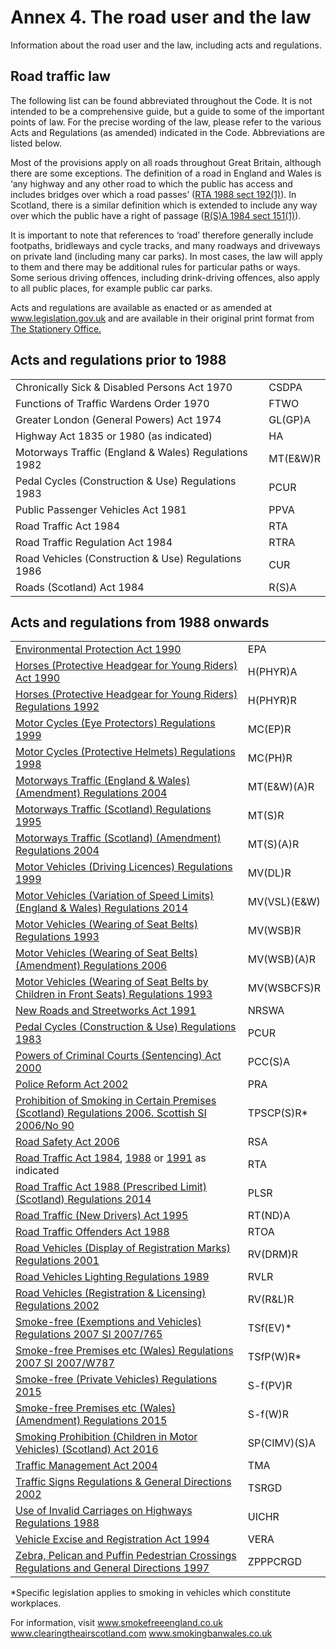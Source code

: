 
<h1>Annex 4. The road user and the law</h1>
<p>Information about the road user and the law, including acts and regulations.</p>
<h2>
Road traffic law
</h2>
<p>The following list can be found abbreviated throughout the Code. It is not intended to be a comprehensive guide, but a guide to some of the important points of law. For the precise wording of the law, please refer to the various Acts and Regulations (as amended) indicated in the Code. Abbreviations are listed below.</p>
<p>Most of the provisions apply on all roads throughout Great Britain, although there are some exceptions. The definition of a road in England and Wales is ‘any highway and any other road to which the public has access and includes bridges over which a road passes’ (<a href='http://www.legislation.gov.uk/ukpga/1988/52/section/192/enacted'>RTA 1988 sect 192(1)</a>). In Scotland, there is a similar definition which is extended to include any way over which the public have a right of passage (<a href='http://www.legislation.gov.uk/ukpga/1984/54/section/151'>R(S)A 1984 sect 151(1)</a>).</p>
<p>It is important to note that references to ‘road’ therefore generally include footpaths, bridleways and cycle tracks, and many roadways and driveways on private land (including many car parks). In most cases, the law will apply to them and there may be additional rules for particular paths or ways. Some serious driving offences, including drink-driving offences, also apply to all public places, for example public car parks.</p>
<p>Acts and regulations are available as enacted or as amended at <a href='http://www.legislation.gov.uk'>www.legislation.gov.uk</a> and are available in their original print format from <a href='http://www.tsoshop.co.uk/bookstore.asp?FO=1160005'>The Stationery Office.</a></p>
<h2>
Acts and regulations prior to 1988
</h2>
<table>
<tbody>
<tr>
<td>Chronically Sick &amp; Disabled Persons Act 1970</td>
<td>CSDPA</td>
</tr>
<tr>
<td>Functions of Traffic Wardens Order 1970</td>
<td>FTWO</td>
</tr>
<tr>
<td>Greater London (General Powers) Act 1974</td>
<td>GL(GP)A</td>
</tr>
<tr>
<td>Highway Act 1835 or 1980 (as indicated)</td>
<td>HA</td>
</tr>
<tr>
<td>Motorways Traffic (England &amp; Wales) Regulations 1982</td>
<td>MT(E&amp;W)R</td>
</tr>
<tr>
<td>Pedal Cycles (Construction &amp; Use) Regulations 1983</td>
<td>PCUR</td>
</tr>
<tr>
<td>Public Passenger Vehicles Act 1981</td>
<td>PPVA</td>
</tr>
<tr>
<td>Road Traffic Act 1984</td>
<td>RTA</td>
</tr>
<tr>
<td>Road Traffic Regulation Act 1984</td>
<td>RTRA</td>
</tr>
<tr>
<td>Road Vehicles (Construction &amp; Use) Regulations 1986</td>
<td>CUR</td>
</tr>
<tr>
<td>Roads (Scotland) Act 1984</td>
<td>R(S)A</td>
</tr>
</tbody>
</table>
<h2>
Acts and regulations from 1988 onwards
</h2>
<table>
<tbody>
<tr>
<td><a href='http://www.legislation.gov.uk/ukpga/1990/43/contents'>Environmental Protection Act 1990</a></td>
<td>EPA</td>
</tr>
<tr>
<td><a href='http://www.legislation.gov.uk/ukpga/1990/25/contents'>Horses (Protective Headgear for Young Riders) Act 1990</a></td>
<td>H(PHYR)A</td>
</tr>
<tr>
<td><a href='http://www.legislation.gov.uk/uksi/1992/1201/contents/made'>Horses (Protective Headgear for Young Riders) Regulations 1992</a></td>
<td>H(PHYR)R</td>
</tr>
<tr>
<td><a href='http://www.legislation.gov.uk/uksi/1999/535/contents/made'>Motor Cycles (Eye Protectors) Regulations 1999</a></td>
<td>MC(EP)R</td>
</tr>
<tr>
<td><a href='http://www.legislation.gov.uk/uksi/1998/1807/contents/made'>Motor Cycles (Protective Helmets) Regulations 1998</a></td>
<td>MC(PH)R</td>
</tr>
<tr>
<td><a href='http://www.legislation.gov.uk/uksi/2004/3258/contents/made'>Motorways Traffic (England &amp; Wales) (Amendment) Regulations 2004</a></td>
<td>MT(E&amp;W)(A)R</td>
</tr>
<tr>
<td><a href='http://www.legislation.gov.uk/uksi/1995/2507/contents/made'>Motorways Traffic (Scotland) Regulations 1995</a></td>
<td>MT(S)R</td>
</tr>
<tr>
<td><a href='http://www.legislation.gov.uk/ssi/2004/53/contents/made'>Motorways Traffic (Scotland) (Amendment) Regulations 2004</a></td>
<td>MT(S)(A)R</td>
</tr>
<tr>
<td><a href='http://www.legislation.gov.uk/uksi/1999/2864/contents/made'>Motor Vehicles (Driving Licences) Regulations 1999</a></td>
<td>MV(DL)R</td>
</tr>
<tr>
<td><a href='http://www.legislation.gov.uk/uksi/2014/3552/contents/made'>Motor Vehicles (Variation of Speed Limits) (England &amp; Wales) Regulations 2014</a></td>
<td>MV(VSL)(E&amp;W)</td>
</tr>
<tr>
<td><a href='http://www.legislation.gov.uk/uksi/1993/176/contents/made'>Motor Vehicles (Wearing of Seat Belts) Regulations 1993</a></td>
<td>MV(WSB)R</td>
</tr>
<tr>
<td><a href='http://www.legislation.gov.uk/uksi/2006/1892/contents/made'>Motor Vehicles (Wearing of Seat Belts) (Amendment) Regulations 2006</a></td>
<td>MV(WSB)(A)R</td>
</tr>
<tr>
<td><a href='http://www.legislation.gov.uk/uksi/1993/31/contents/made'>Motor Vehicles (Wearing of Seat Belts by Children in Front Seats) Regulations 1993</a></td>
<td>MV(WSBCFS)R</td>
</tr>
<tr>
<td><a href='http://www.legislation.gov.uk/ukpga/1991/22/contents/made'>New Roads and Streetworks Act 1991</a></td>
<td>NRSWA</td>
</tr>
<tr>
<td><a href='http://www.legislation.gov.uk/uksi/1983/1176/made'>Pedal Cycles (Construction &amp; Use) Regulations 1983</a></td>
<td>PCUR</td>
</tr>
<tr>
<td><a href='http://www.legislation.gov.uk/ukpga/2000/6/contents/made'>Powers of Criminal Courts (Sentencing) Act 2000</a></td>
<td>PCC(S)A</td>
</tr>
<tr>
<td><a href='http://www.legislation.gov.uk/ukpga/2002/30/contents'>Police Reform Act 2002</a></td>
<td>PRA</td>
</tr>
<tr>
<td><a href='http://www.legislation.gov.uk/ssi/2006/90/contents/made'>Prohibition of Smoking in Certain Premises (Scotland) Regulations 2006. Scottish SI 2006/No 90</a></td>
<td>
TPSCP(S)R*</td>
</tr>
<tr>
<td><a href='http://www.legislation.gov.uk/ukpga/2006/49/contents'>Road Safety Act 2006</a></td>
<td>RSA</td>
</tr>
<tr>
<td>
<a href='http://www.legislation.gov.uk/ukpga/1984/27/contents'>Road Traffic Act 1984</a>, <a href='http://www.legislation.gov.uk/ukpga/1988/52/contents/enacted'>1988</a> or <a href='http://www.legislation.gov.uk/ukpga/1991/40/contents'>1991</a> as indicated</td>
<td>RTA</td>
</tr>
<tr>
<td><a href='http://www.legislation.gov.uk/sdsi/2014/9780111024478'>Road Traffic Act 1988 (Prescribed Limit)(Scotland) Regulations 2014</a></td>
<td>PLSR</td>
</tr>
<tr>
<td><a href='http://www.legislation.gov.uk/ukpga/1995/13/contents'>Road Traffic (New Drivers) Act 1995</a></td>
<td>RT(ND)A</td>
</tr>
<tr>
<td><a href='http://www.legislation.gov.uk/ukpga/1988/53/contents'>Road Traffic Offenders Act 1988</a></td>
<td>RTOA</td>
</tr>
<tr>
<td><a href='http://www.legislation.gov.uk/uksi/2001/561/contents/made'>Road Vehicles (Display of Registration Marks) Regulations 2001</a></td>
<td>RV(DRM)R</td>
</tr>
<tr>
<td><a href='http://www.legislation.gov.uk/uksi/1989/1796/contents/made'>Road Vehicles Lighting Regulations 1989</a></td>
<td>RVLR</td>
</tr>
<tr>
<td><a href='http://www.legislation.gov.uk/uksi/2002/2742/contents/made'>Road Vehicles (Registration &amp; Licensing) Regulations 2002</a></td>
<td>RV(R&amp;L)R</td>
</tr>
<tr>
<td><a href='http://www.legislation.gov.uk/uksi/2007/765/contents/made'>Smoke-free (Exemptions and Vehicles) Regulations 2007 SI 2007/765</a></td>
<td>TSf(EV)*</td>
</tr>
<tr>
<td><a href='http://www.legislation.gov.uk/wsi/2007/787/contents/made'>Smoke-free Premises etc (Wales) Regulations 2007 SI 2007/W787</a></td>
<td>
TSfP(W)R*</td>
</tr>
<tr>
<td><a href='http://www.legislation.gov.uk/ukdsi/2015/9780111126004/contents'>Smoke-free (Private Vehicles) Regulations 2015</a></td>
<td>S-f(PV)R</td>
</tr>
<tr>
<td><a href='http://www.legislation.gov.uk/wsi/2015/1363/made'>Smoke-free Premises etc (Wales) (Amendment) Regulations 2015</a></td>
<td>S-f(W)R</td>
</tr>
<tr>
<td><a href='http://www.legislation.gov.uk/asp/2016/3/contents'>Smoking Prohibition (Children in Motor Vehicles) (Scotland) Act 2016</a></td>
<td>SP(CIMV)(S)A</td>
</tr>
<tr>
<td><a href='http://www.legislation.gov.uk/ukpga/2004/18/contents'>Traffic Management Act 2004</a></td>
<td>TMA</td>
</tr>
<tr>
<td><a href='http://www.legislation.gov.uk/uksi/2002/3113/contents/made'>Traffic Signs Regulations &amp; General Directions 2002</a></td>
<td>TSRGD</td>
</tr>
<tr>
<td><a href='http://www.legislation.gov.uk/uksi/1988/2268/contents/made'>Use of Invalid Carriages on Highways Regulations 1988</a></td>
<td>UICHR</td>
</tr>
<tr>
<td><a href='http://www.legislation.gov.uk/ukpga/1994/22/contents'>Vehicle Excise and Registration Act 1994</a></td>
<td>VERA</td>
</tr>
<tr>
<td><a href='http://www.legislation.gov.uk/uksi/1997/2400/contents/made'>Zebra, Pelican and Puffin Pedestrian Crossings Regulations and General Directions 1997</a></td>
<td>ZPPPCRGD</td>
</tr>
</tbody>
</table>
<p>*Specific legislation applies to smoking in vehicles which constitute workplaces.</p>
<p>For information, visit <a href='http://www.smokefreeengland.co.uk'>www.smokefreeengland.co.uk</a> <a href='http://www.clearingtheairscotland.com'>www.clearingtheairscotland.com</a> <a href='http://www.smokingbanwales.co.uk'>www.smokingbanwales.co.uk</a></p>

